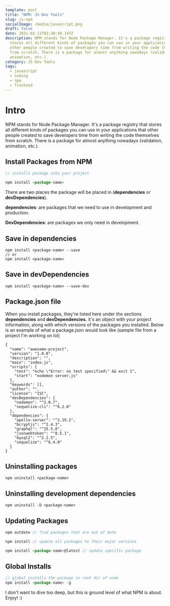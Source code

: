 ```yaml
---
template: post
title: "NPM: JS Dev Tools"
slug: js-npm
socialImage: /media/javascript.png
draft: false
date: 2021-02-11T03:30:49.147Z
description: NPM stands for Node Package Manager. It's a package registry that
  stores all different kinds of packages you can use in your applications that
  other people created to save developers time from writing the code themselves
  from scratch. There is a package for almost anything nowadays (validation,
  animation, etc.).
category: JS Dev Tools
tags:
  - javascript
  - coding
  - npm
  - frontend
---
```

# Intro

NPM stands for Node Package Manager. It's a package registry that stores all different kinds of packages you can use in your applications that other people created to save developers time from writing the code themselves from scratch. There is a package for almost anything nowadays (validation, animation, etc.).

## Install Packages from NPM

```javascript
// installs package into your project 

npm install <package-name>
```

There are two places the package will be placed in (**dependencies** or **devDependencies**).

**dependencies**: are packages that we need to use in development and production. 

**DevDependencies**: are packages we only need in development. 

## Save in **dependencies**

```
npm install <package-name> --save
// or 
npm install <package-name>
```

## Save in devD**ependencies**

```
npm install <package-name> --save-dev
```

## Package.json file

When you install packages, they're listed here under the sections **dependencies** and **devDependencies.** it's an object with your project information, along with which versions of the packages you installed. Below is an example of what a package.json would look like (sample file from a project I'm working on lol)

```
{
  "name": "awesome-project",
  "version": "1.0.0",
  "description": "",
  "main": "index.js",
  "scripts": {
    "test": "echo \"Error: no test specified\" && exit 1",
    "start": "nodemon server.js"
  },
  "keywords": [],
  "author": "",
  "license": "ISC",
  "devDependencies": {
    "nodemon": "^2.0.7",
    "sequelize-cli": "^6.2.0"
  },
  "dependencies": {
    "apollo-server": "^2.19.2",
    "bcryptjs": "^2.4.3",
    "graphql": "^15.5.0",
    "jsonwebtoken": "^8.5.1",
    "mysql2": "^2.2.5",
    "sequelize": "^6.4.0"
  }
}
```

## Uninstalling packages

```
npm uninstall <package-name>
```

## Uninstalling development dependencies

```
npm uninstall -D <package-name>
```

## Updating Packages

```javascript
npm outdate // find packages that are out of date

npm install // update all packages to their major versions

npm install <package-name>@latest // update specific package
```

## Global Installs

```javascript
// global installs the package in root dir of node
npm install <package-name> -g

```

I don't want to dive too deep, but this is ground level of what NPM is about. Enjoy! :)